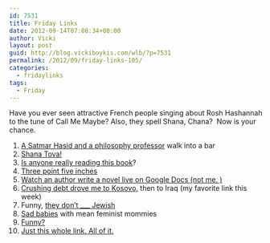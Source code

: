 ```yaml
---
id: 7531
title: Friday Links
date: 2012-09-14T07:08:34+00:00
author: Vicki
layout: post
guid: http://blog.vickiboykis.com/wlb/?p=7531
permalink: /2012/09/friday-links-105/
categories:
  - fridaylinks
tags:
  - Friday
---
```

Have you ever seen attractive French people singing about Rosh Hashannah to the tune of Call Me Maybe? Also, they spell Shana, Chana?  Now is your chance.



  1. <span style="line-height: 13px;"><a href="http://www.jewishreviewofbooks.com/publications/detail/spinoza-in-shtreimels-an-underground-seminar" target="_blank">A Satmar Hasid and a philosophy professor</a> walk into a bar</span>
  2. <a href="http://www.tabletmag.com/jewish-life-and-religion/111841/rosh-hashanah-resolved-5773" target="_blank"><span style="line-height: 13px;">Shana Tova!</span></a>
  3. <span style="line-height: 13px;"><a href="http://www.guardian.co.uk/books/2012/sep/02/naomi-wolf-women-orgasm-neural-wiring" target="_blank">Is anyone really reading this book</a>?</span>
  4. <a href="http://dcurt.is/3-point-5-inches" target="_blank"><span style="line-height: 13px;">Three point five inches</span></a>
  5. <span style="line-height: 13px;"><a href="http://gizmodo.com/5942518/watch-an-author-write-a-novel-live-on-google-docs" target="_blank">Watch an author write a novel live on Google Docs (not me. )</a></span>
  6. <a href="http://thebillfold.com/2012/09/crushing-debt-drove-me-to-kosovo-and-then-to-iraq/" target="_blank">Crushing debt drove me to Kosovo,</a> then to Iraq (my favorite link this week)
  7. Funny, <a href="http://www.treppenwitz.com/2012/09/funny-they-dont-_______-jewish.html" target="_blank">they don&#8217;t ___ Jewish</a>
  8. <a href="http://thesocietypages.org/socimages/2012/09/07/sad-white-babies-with-mean-feminist-mommies/?utm_source=feedburner&utm_medium=feed&utm_campaign=Feed%3A+SociologicalImagesSeeingIsBelieving+%28Sociological+Images%3A+Seeing+Is+Believing%29" target="_blank">Sad babies</a> with mean feminist mommies
  9. <a href="http://www.themillions.com/2012/08/this-book-is-funny-maria-semples-whered-you-go-bernadette.html" target="_blank">Funny?</a>
 10. <a href="http://www.metafilter.com/119915/Time-Forward" target="_blank">Just this whole link. All of it.</a>